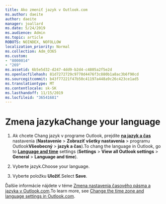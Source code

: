 ```yaml
---
title: Ako zmeniť jazyk v Outlook.com
ms.author: daeite
author: daeite
manager: joallard
ms.date: 5/24/2019
ms.audience: Admin
ms.topic: article
ROBOTS: NOINDEX, NOFOLLOW
localization_priority: Normal
ms.collection: Adm_O365
ms.custom:
- "8000014"
- "269"
ms.assetid: 6b5e5d32-d247-4dd9-b2d4-c4805a2f5e2d
ms.openlocfilehash: 81d7272729c9770d4476f3c880b1a8ac3b6f90cd
ms.sourcegitcommit: b43f77221f47b50c41197a448a9c26c423ce1ad5
ms.translationtype: MT
ms.contentlocale: sk-SK
ms.lasthandoff: 11/15/2019
ms.locfileid: "36541681"
---
```

# <a name="change-your-language"></a><span data-ttu-id="24df1-102">Zmena jazyka</span><span class="sxs-lookup"><span data-stu-id="24df1-102">Change your language</span></span>

1. <span data-ttu-id="24df1-103">Ak chcete Chang jazyk v programe Outlook, prejdite [**na jazyk a čas**](https://outlook.live.com/mail/options/general/timeAndLanguage/regional) nastavenia (**Nastavenie** \> **Zobraziť všetky nastavenia** > programu Outlook**Všeobecný** > **jazyk a čas**).</span><span class="sxs-lookup"><span data-stu-id="24df1-103">To chang the language in Outlook, go to [**Language and time**](https://outlook.live.com/mail/options/general/timeAndLanguage/regional) settings (**Settings** \> **View all Outlook settings** > **General** > **Language and time**).</span></span>

2. <span data-ttu-id="24df1-104">Vyberte jazyk.</span><span class="sxs-lookup"><span data-stu-id="24df1-104">Choose your language.</span></span>

3. <span data-ttu-id="24df1-105">Vyberte položku **Uložiť**.</span><span class="sxs-lookup"><span data-stu-id="24df1-105">Select **Save**.</span></span>

<span data-ttu-id="24df1-106">Ďalšie informácie nájdete v téme [Zmena nastavenia časového pásma a jazyka v Outlook.com](https://go.microsoft.com/fwlink/p/?linkid=873132).</span><span class="sxs-lookup"><span data-stu-id="24df1-106">To learn more, see [Change the time zone and language settings in Outlook.com](https://go.microsoft.com/fwlink/p/?linkid=873132).</span></span>